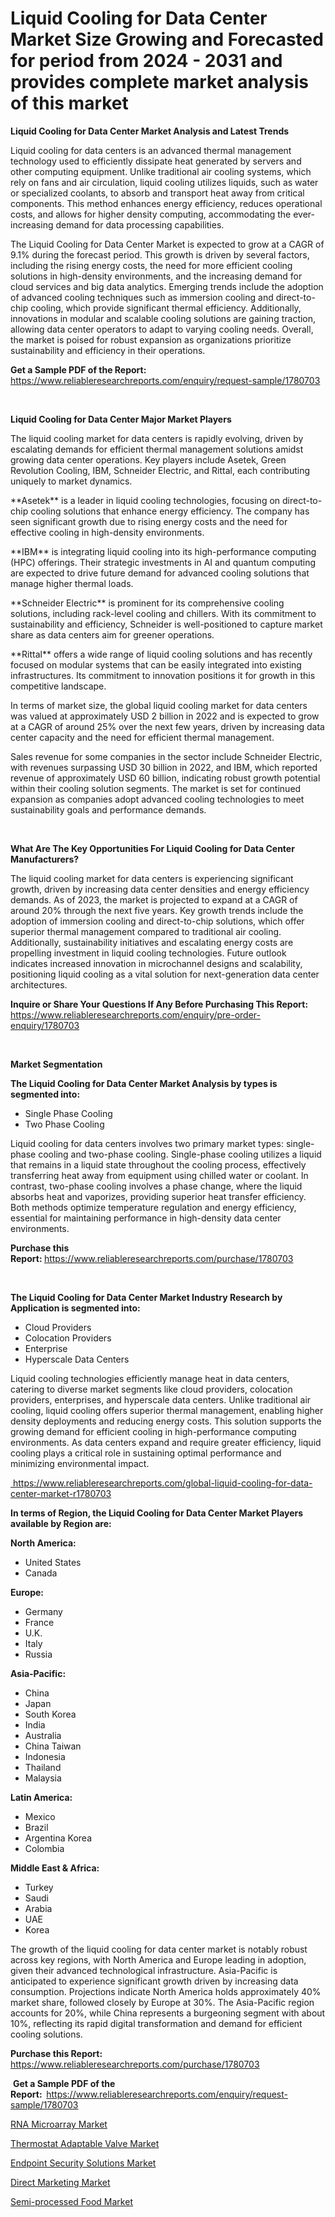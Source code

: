 <p><h1>Liquid Cooling for Data Center Market Size Growing and Forecasted for period from 2024 - 2031 and provides complete market analysis of this market</h1></p><p><strong>Liquid Cooling for Data Center Market Analysis and Latest Trends</strong></p>
<p><p>Liquid cooling for data centers is an advanced thermal management technology used to efficiently dissipate heat generated by servers and other computing equipment. Unlike traditional air cooling systems, which rely on fans and air circulation, liquid cooling utilizes liquids, such as water or specialized coolants, to absorb and transport heat away from critical components. This method enhances energy efficiency, reduces operational costs, and allows for higher density computing, accommodating the ever-increasing demand for data processing capabilities.</p><p>The Liquid Cooling for Data Center Market is expected to grow at a CAGR of 9.1% during the forecast period. This growth is driven by several factors, including the rising energy costs, the need for more efficient cooling solutions in high-density environments, and the increasing demand for cloud services and big data analytics. Emerging trends include the adoption of advanced cooling techniques such as immersion cooling and direct-to-chip cooling, which provide significant thermal efficiency. Additionally, innovations in modular and scalable cooling solutions are gaining traction, allowing data center operators to adapt to varying cooling needs. Overall, the market is poised for robust expansion as organizations prioritize sustainability and efficiency in their operations.</p></p>
<p><strong>Get a Sample PDF of the Report:&nbsp;</strong> <a href="https://www.reliableresearchreports.com/enquiry/request-sample/1780703?utm_campaign=12&utm_medium=2&utm_source=Github&utm_content=ia&utm_term=20122024&utm_id=liquid-cooling-for-data-center">https://www.reliableresearchreports.com/enquiry/request-sample/1780703</a></p>
<p>&nbsp;</p>
<p><strong>Liquid Cooling for Data Center Major Market Players</strong></p>
<p><p>The liquid cooling market for data centers is rapidly evolving, driven by escalating demands for efficient thermal management solutions amidst growing data center operations. Key players include Asetek, Green Revolution Cooling, IBM, Schneider Electric, and Rittal, each contributing uniquely to market dynamics.</p><p>**Asetek** is a leader in liquid cooling technologies, focusing on direct-to-chip cooling solutions that enhance energy efficiency. The company has seen significant growth due to rising energy costs and the need for effective cooling in high-density environments.</p><p>**IBM** is integrating liquid cooling into its high-performance computing (HPC) offerings. Their strategic investments in AI and quantum computing are expected to drive future demand for advanced cooling solutions that manage higher thermal loads.</p><p>**Schneider Electric** is prominent for its comprehensive cooling solutions, including rack-level cooling and chillers. With its commitment to sustainability and efficiency, Schneider is well-positioned to capture market share as data centers aim for greener operations.</p><p>**Rittal** offers a wide range of liquid cooling solutions and has recently focused on modular systems that can be easily integrated into existing infrastructures. Its commitment to innovation positions it for growth in this competitive landscape.</p><p>In terms of market size, the global liquid cooling market for data centers was valued at approximately USD 2 billion in 2022 and is expected to grow at a CAGR of around 25% over the next few years, driven by increasing data center capacity and the need for efficient thermal management.</p><p>Sales revenue for some companies in the sector include Schneider Electric, with revenues surpassing USD 30 billion in 2022, and IBM, which reported revenue of approximately USD 60 billion, indicating robust growth potential within their cooling solution segments. The market is set for continued expansion as companies adopt advanced cooling technologies to meet sustainability goals and performance demands.</p></p>
<p>&nbsp;</p>
<p><strong>What Are The Key Opportunities For Liquid Cooling for Data Center Manufacturers?</strong></p>
<p><p>The liquid cooling market for data centers is experiencing significant growth, driven by increasing data center densities and energy efficiency demands. As of 2023, the market is projected to expand at a CAGR of around 20% through the next five years. Key growth trends include the adoption of immersion cooling and direct-to-chip solutions, which offer superior thermal management compared to traditional air cooling. Additionally, sustainability initiatives and escalating energy costs are propelling investment in liquid cooling technologies. Future outlook indicates increased innovation in microchannel designs and scalability, positioning liquid cooling as a vital solution for next-generation data center architectures.</p></p>
<p><strong>Inquire or Share Your Questions If Any Before Purchasing This Report:</strong> <a href="https://www.reliableresearchreports.com/enquiry/pre-order-enquiry/1780703?utm_campaign=12&utm_medium=2&utm_source=Github&utm_content=ia&utm_term=20122024&utm_id=liquid-cooling-for-data-center">https://www.reliableresearchreports.com/enquiry/pre-order-enquiry/1780703</a></p>
<p>&nbsp;</p>
<p><strong>Market Segmentation</strong></p>
<p><strong>The Liquid Cooling for Data Center Market Analysis by types is segmented into:</strong></p>
<p><ul><li>Single Phase Cooling</li><li>Two Phase Cooling</li></ul></p>
<p><p>Liquid cooling for data centers involves two primary market types: single-phase cooling and two-phase cooling. Single-phase cooling utilizes a liquid that remains in a liquid state throughout the cooling process, effectively transferring heat away from equipment using chilled water or coolant. In contrast, two-phase cooling involves a phase change, where the liquid absorbs heat and vaporizes, providing superior heat transfer efficiency. Both methods optimize temperature regulation and energy efficiency, essential for maintaining performance in high-density data center environments.</p></p>
<p><strong>Purchase this Report:&nbsp;</strong><a href="https://www.reliableresearchreports.com/purchase/1780703?utm_campaign=12&utm_medium=2&utm_source=Github&utm_content=ia&utm_term=20122024&utm_id=liquid-cooling-for-data-center">https://www.reliableresearchreports.com/purchase/1780703</a></p>
<p>&nbsp;</p>
<p><strong>The Liquid Cooling for Data Center Market Industry Research by Application is segmented into:</strong></p>
<p><ul><li>Cloud Providers</li><li>Colocation Providers</li><li>Enterprise</li><li>Hyperscale Data Centers</li></ul></p>
<p><p>Liquid cooling technologies efficiently manage heat in data centers, catering to diverse market segments like cloud providers, colocation providers, enterprises, and hyperscale data centers. Unlike traditional air cooling, liquid cooling offers superior thermal management, enabling higher density deployments and reducing energy costs. This solution supports the growing demand for efficient cooling in high-performance computing environments. As data centers expand and require greater efficiency, liquid cooling plays a critical role in sustaining optimal performance and minimizing environmental impact.</p></p>
<p><a href="https://www.reliableresearchreports.com/global-liquid-cooling-for-data-center-market-r1780703?utm_campaign=12&utm_medium=2&utm_source=Github&utm_content=ia&utm_term=20122024&utm_id=liquid-cooling-for-data-center">&nbsp;https://www.reliableresearchreports.com/global-liquid-cooling-for-data-center-market-r1780703</a></p>
<p><strong>In terms of Region, the Liquid Cooling for Data Center Market Players available by Region are:</strong></p>
<p>
    <p> <strong> North America: </strong>
        <ul>
            <li>United States</li>
            <li>Canada</li>
        </ul>
        </p> 
    <p> <strong> Europe: </strong>
        <ul>
            <li>Germany</li>
            <li>France</li>
            <li>U.K.</li>
            <li>Italy</li>
            <li>Russia</li>
        </ul>
        </p> 
    <p> <strong> Asia-Pacific: </strong>
        <ul>
            <li>China</li>
            <li>Japan</li>
            <li>South Korea</li>
            <li>India</li>
            <li>Australia</li>
            <li>China Taiwan</li>
            <li>Indonesia</li>
            <li>Thailand</li>
            <li>Malaysia</li>
        </ul>
        </p> 
    <p> <strong> Latin America: </strong>
        <ul>
            <li>Mexico</li>
            <li>Brazil</li>
            <li>Argentina Korea</li>
            <li>Colombia</li>
        </ul>
        </p> 
    <p> <strong> Middle East & Africa: </strong>
        <ul>
            <li>Turkey</li>
            <li>Saudi</li>
            <li>Arabia</li>
            <li>UAE</li>
            <li>Korea</li>
        </ul>
    </p>
    </p>
<p><p>The growth of the liquid cooling for data center market is notably robust across key regions, with North America and Europe leading in adoption, given their advanced technological infrastructure. Asia-Pacific is anticipated to experience significant growth driven by increasing data consumption. Projections indicate North America holds approximately 40% market share, followed closely by Europe at 30%. The Asia-Pacific region accounts for 20%, while China represents a burgeoning segment with about 10%, reflecting its rapid digital transformation and demand for efficient cooling solutions.</p></p>
<p><strong>Purchase this Report: </strong><a href="https://www.reliableresearchreports.com/purchase/1780703?utm_campaign=12&utm_medium=2&utm_source=Github&utm_content=ia&utm_term=20122024&utm_id=liquid-cooling-for-data-center">https://www.reliableresearchreports.com/purchase/1780703</a></p>
<p>&nbsp;<strong>Get a Sample PDF of the Report:&nbsp;&nbsp;</strong><a href="https://www.reliableresearchreports.com/enquiry/request-sample/1780703?utm_campaign=12&utm_medium=2&utm_source=Github&utm_content=ia&utm_term=20122024&utm_id=liquid-cooling-for-data-center">https://www.reliableresearchreports.com/enquiry/request-sample/1780703</a></p>
<p><strong></strong></p>
<p><p><a href="https://www.linkedin.com/pulse/market-forecasting-change-global-rna-microarray-dynamics-n1ete?utm_campaign=12&utm_medium=2&utm_source=Github&utm_content=ia&utm_term=20122024&utm_id=liquid-cooling-for-data-center">RNA Microarray Market</a></p><p><a href="https://github.com/ChiragRp1/Market-Research-Report-List-6/blob/main/thermostat-adaptable-valve-market.md?utm_campaign=12&utm_medium=2&utm_source=Github&utm_content=ia&utm_term=20122024&utm_id=liquid-cooling-for-data-center">Thermostat Adaptable Valve Market</a></p><p><a href="https://www.linkedin.com/pulse/market-analysis-forendpoint-security-solutions-marketwith-dlmpe?utm_campaign=12&utm_medium=2&utm_source=Github&utm_content=ia&utm_term=20122024&utm_id=liquid-cooling-for-data-center">Endpoint Security Solutions Market</a></p><p><a href="https://www.linkedin.com/pulse/direct-marketing-market-report-analyzing-competitive-dynamics-y8wre?utm_campaign=12&utm_medium=2&utm_source=Github&utm_content=ia&utm_term=20122024&utm_id=liquid-cooling-for-data-center">Direct Marketing Market</a></p><p><a href="https://github.com/gukenneth26571/Market-Research-Report-List-1/blob/main/semi-processed-food-market.md?utm_campaign=12&utm_medium=2&utm_source=Github&utm_content=ia&utm_term=20122024&utm_id=liquid-cooling-for-data-center">Semi-processed Food Market</a></p></p>